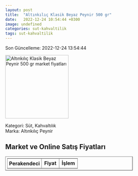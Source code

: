 ```yaml
---
layout: post
title:  "Altınkılıç Klasik Beyaz Peynir 500 gr"
date:   2022-12-24 10:54:44 +0300
image: undefined
categories: sut-kahvaltilik
tags: sut-kahvaltilik
---
```


Son Güncelleme: 2022-12-24 13:54:44

<img src="undefined" width="200" alt="Altınkılıç Klasik Beyaz Peynir 500 gr market fiyatları" />

Kategori: Süt, Kahvaltılık
<br />
Marka: Altınkılıç Peynir

<h2>Market ve Online Satış Fiyatları</h2>

<table border="1" style="padding: 5px;width:80%;">
  <tr>
    <td style="padding: 5px;"><strong>Perakendeci</strong></td>
    <td><strong>Fiyat</strong></td>
    <td><strong>İşlem</strong></td>
  </tr>
  
</table>
